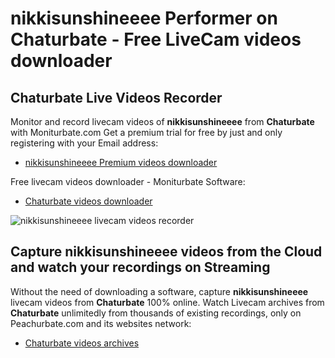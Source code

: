 # nikkisunshineeee Performer on Chaturbate - Free LiveCam videos downloader

## Chaturbate Live Videos Recorder

Monitor and record livecam videos of **nikkisunshineeee** from **Chaturbate** with Moniturbate.com
Get a premium trial for free by just and only registering with your Email address:
* [nikkisunshineeee Premium videos downloader](https://moniturbate.com/request-demo-licence-key.html)

Free livecam videos downloader - Moniturbate Software:
* [Chaturbate videos downloader](https://moniturbate.com/moniturbate-download-software.html)

![nikkisunshineeee livecam videos recorder](https://peachurnet.com/templates/moniturbate-software.png)


## Capture nikkisunshineeee videos from the Cloud and watch your recordings on Streaming

Without the need of downloading a software, capture **nikkisunshineeee** livecam videos from **Chaturbate** 100% online.
Watch Livecam archives from **Chaturbate** unlimitedly from thousands of existing recordings, only on Peachurbate.com and its websites network:
* [Chaturbate videos archives](https://peachurnet.com/)